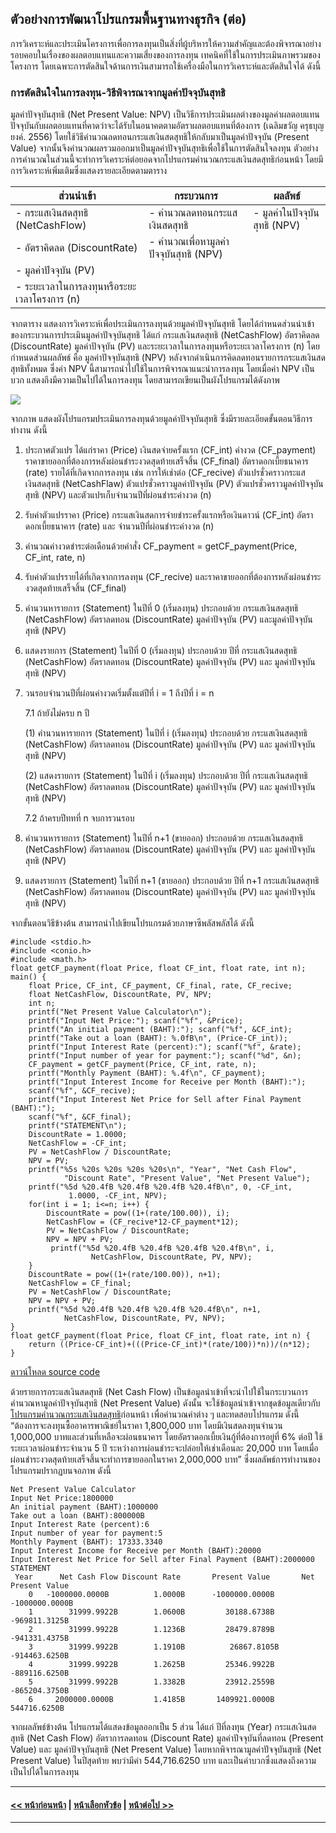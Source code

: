 ## ตัวอย่างการพัฒนาโปรแกรมพื้นฐานทางธุรกิจ (ต่อ)
การวิเคราะห์และประเมินโครงการเพื่อการลงทุนเป็นสิ่งที่ผู้บริหารให้ความสำคัญและต้องพิจารณาอย่างรอบคอบในเรื่องของผลตอบแทนและความเสี่ยงของการลงทุน เทคนิคที่ใช้ในการประเมินภาพรวมของโครงการ โดยเฉพาะการตัดสินใจด้านการเงินสามารถใช้เครื่องมือในการวิเคราะห์และตัดสินใจได้ ดังนี้ 

### การตัดสินใจในการลงทุน-วิธีพิจารณาจากมูลค่าปัจจุบันสุทธิ
มูลค่าปัจจุบันสุทธิ (Net Present Value: NPV) เป็นวิธีการประเมินผลต่างของมูลค่าผลตอบแทนปัจจุบันกับผลตอบแทนที่คาดว่าจะได้รับในอนาคตตามอัตราผลตอบแทนที่ต้องการ (เฉลิมขวัญ ครุธบุญยงค์. 2556) โดยใช้วิธีคำนวณลดทอนกระแสเงินสดสุทธิให้กลับมาเป็นมูลค่าปัจจุบัน (Present Value) จากนั้นจึงคำนวณผลรวมออกมาเป็นมูลค่าปัจจุบันสุทธิเพื่อใช้ในการตัดสินใจลงทุน ตัวอย่างการคำนวณในส่วนนี้จะทำการวิเคราะห์ต่อยอดจากโปรแกรมคำนวณกระแสเงินสดสุทธิก่อนหน้า โดยมีการวิเคราะห์เพิ่มเติมซึ่งแสดงรายละเอียดตามตาราง

| ส่วนนำเข้า | กระบวนการ | ผลลัพธ์ |
| --- | --- | --- |
| - กระแสเงินสดสุทธิ (NetCashFlow) | - คำนวณลดทอนกระแสเงินสดสุทธิ | - มูลค่าในปัจจุบันสุทธิ (NPV) |
| - อัตราคิดลด (DiscountRate) | - คำนวณเพื่อหามูลค่าปัจจุบันสุทธิ (NPV) |  |
| - มูลค่าปัจจุบัน (PV) |  |  |
| - ระยะเวลาในการลงทุนหรือระยะเวลาโครงการ (n) |  |  |

จากตาราง แสดงการวิเคราะห์เพื่อประเมินการลงทุนด้วยมูลค่าปัจจุบันสุทธิ โดยได้กำหนดส่วนนำเข้าของกระบวนการประเมินมูลค่าปัจจุบันสุทธิ ได้แก่ กระแสเงินสดสุทธิ (NetCashFlow) อัตราคิดลด (DiscountRate) มูลค่าปัจจุบัน (PV) และระยะเวลาในการลงทุนหรือระยะเวลาโครงการ (n) โดยกำหนดส่วนผลลัพธ์ คือ มูลค่าปัจจุบันสุทธิ (NPV) หลังจากดำเนินการคิดลดทอนรายการกระแสเงินสดสุทธิทั้งหมด ซึ่งค่า NPV นี้สามารถนำไปใช้ในการพิจารณาแนะนำการลงทุน โดยเมื่อค่า NPV เป็นบวก แสดงถึงมีความเป็นไปได้ในการลงทุน โดยสามารถเขียนเป็นผังโปรแกรมได้ดังภาพ

<img src=img/0907.png>

จากภาพ แสดงผังโปรแกรมประเมินการลงทุนด้วยมูลค่าปัจจุบันสุทธิ ซึ่งมีรายละเอียดขั้นตอนวิธีการทำงาน ดังนี้
1. ประกาศตัวแปร ได้แก่ราคา (Price) เงินสดจ่ายครั้งแรก (CF_int) ค่างวด (CF_payment) ราคาขายออกที่ต้องการหลังผ่อนชำระงวดสุดท้ายเสร็จสิ้น (CF_final) อัตราดอกเบี้ยธนาคาร (rate) รายได้ที่เกิดจากการลงทุน เช่น การให้เช่าต่อ (CF_recive) ตัวแปรชั่วคราวกระแสเงินสดสุทธิ (NetCashFlaw) ตัวแปรชั่วคราวมูลค่าปัจจุบัน (PV) ตัวแปรชั่วคราวมูลค่าปัจจุบันสุทธิ (NPV)  และตัวแปรเก็บจำนวนปีที่ผ่อนชำระค่างวด (n)
2. รับค่าตัวแปรราคา (Price) กระแสเงินสดการจ่ายชำระครั้งแรกหรือเงินดาวน์ (CF_int) อัตราดอกเบี้ยธนาคาร (rate) และ จำนวนปีที่ผ่อนชำระค่างวด (n)
3. คำนวณค่างวดชำระต่อเดือนด้วยคำสั่ง CF_payment = getCF_payment(Price, CF_int, rate, n)
4. รับค่าตัวแปรรายได้ที่เกิดจากการลงทุน (CF_recive) และราคาขายออกที่ต้องการหลังผ่อนชำระงวดสุดท้ายเสร็จสิ้น (CF_final)
5. คำนวนหารายการ (Statement) ในปีที่ 0 (เริ่มลงทุน) ประกอบด้วย กระแสเงินสดสุทธิ (NetCashFlow) อัตราลดทอน (DiscountRate) มูลค่าปัจจุบัน (PV) และมูลค่าปัจจุบันสุทธิ (NPV)
6. แสดงรายการ (Statement) ในปีที่ 0 (เริ่มลงทุน) ประกอบด้วย ปีที่ กระแสเงินสดสุทธิ (NetCashFlow) อัตราลดทอน (DiscountRate) มูลค่าปัจจุบัน (PV) และ มูลค่าปัจจุบันสุทธิ (NPV)
7. วนรอบจำนวนปีที่ผ่อนค่างวดเริ่มตั้งแต่ปีที่ i = 1 ถึงปีที่ i = n

      7.1 ถ้ายังไม่ครบ n ปี

    (1) คำนวนหารายการ (Statement) ในปีที่ i (เริ่มลงทุน) ประกอบด้วย กระแสเงินสดสุทธิ (NetCashFlow) อัตราลดทอน (DiscountRate) มูลค่าปัจจุบัน (PV) และ มูลค่าปัจจุบันสุทธิ (NPV)

    (2) แสดงรายการ (Statement) ในปีที่ i (เริ่มลงทุน) ประกอบด้วย ปีที่ กระแสเงินสดสุทธิ (NetCashFlow) อัตราลดทอน (DiscountRate) มูลค่าปัจจุบัน (PV) และ มูลค่าปัจจุบันสุทธิ (NPV)

      7.2 ถ้าครบปีททที่ n จบการวนรอบ
  
8.  คำนวนหารายการ (Statement) ในปีที่ n+1 (ขายออก) ประกอบด้วย กระแสเงินสดสุทธิ (NetCashFlow) อัตราลดทอน (DiscountRate) มูลค่าปัจจุบัน (PV) และ มูลค่าปัจจุบันสุทธิ (NPV)
9.  แสดงรายการ (Statement) ในปีที่ n+1 (ขายออก) ประกอบด้วย ปีที่ n+1 กระแสเงินสดสุทธิ (NetCashFlow) อัตราลดทอน (DiscountRate) มูลค่าปัจจุบัน (PV) และ มูลค่าปัจจุบันสุทธิ (NPV)

จากขั้นตอนวิธีข้างต้น สามารถนำไปเขียนโปรแกรมด้วยภาษาซีพลัสพลัสได้ ดังนี้

```
#include <stdio.h>
#include <conio.h>
#include <math.h>
float getCF_payment(float Price, float CF_int, float rate, int n);
main() {
    float Price, CF_int, CF_payment, CF_final, rate, CF_recive;
    float NetCashFlow, DiscountRate, PV, NPV;
    int n;
    printf("Net Present Value Calculator\n");
    printf("Input Net Price:"); scanf("%f", &Price);
    printf("An initial payment (BAHT):"); scanf("%f", &CF_int);
    printf("Take out a loan (BAHT): %.0fB\n", (Price-CF_int));
    printf("Input Interest Rate (percent):"); scanf("%f", &rate);
    printf("Input number of year for payment:"); scanf("%d", &n);
    CF_payment = getCF_payment(Price, CF_int, rate, n);
    printf("Monthly Payment (BAHT): %.4f\n", CF_payment);
    printf("Input Interest Income for Receive per Month (BAHT):"); 
    scanf("%f", &CF_recive);
    printf("Input Interest Net Price for Sell after Final Payment (BAHT):"); 
    scanf("%f", &CF_final);
    printf("STATEMENT\n");
    DiscountRate = 1.0000;
    NetCashFlow = -CF_int;
    PV = NetCashFlow / DiscountRate;
    NPV = PV;
    printf("%5s %20s %20s %20s %20s\n", "Year", "Net Cash Flow", 
            "Discount Rate", "Present Value", "Net Present Value");
    printf("%5d %20.4fB %20.4fB %20.4fB %20.4fB\n", 0, -CF_int, 
             1.0000, -CF_int, NPV);
    for(int i = 1; i<=n; i++) {
        DiscountRate = pow((1+(rate/100.00)), i);
        NetCashFlow = (CF_recive*12-CF_payment*12);
        PV = NetCashFlow / DiscountRate;
        NPV = NPV + PV;
         printf("%5d %20.4fB %20.4fB %20.4fB %20.4fB\n", i, 
                  NetCashFlow, DiscountRate, PV, NPV);
    }
    DiscountRate = pow((1+(rate/100.00)), n+1);
    NetCashFlow = CF_final;
    PV = NetCashFlow / DiscountRate;
    NPV = NPV + PV;
    printf("%5d %20.4fB %20.4fB %20.4fB %20.4fB\n", n+1, 
            NetCashFlow, DiscountRate, PV, NPV);
}
float getCF_payment(float Price, float CF_int, float rate, int n) {
    return ((Price-CF_int)+(((Price-CF_int)*(rate/100))*n))/(n*12);
}
```
[ดาวน์โหลด source code](src/ch09_07.cpp)

ด้วยรายการกระแสเงินสดสุทธิ (Net Cash Flow) เป็นข้อมูลนำเข้าที่จะนำไปใช้ในกระบวนการคำนวณหามูลค่าปัจจุบันสุทธิ (Net Present Value) ดังนั้น จะใช้ข้อมูลนำเข้าจากชุดข้อมูลเดียวกับ[โปรแกรมคำนวณกระแสเงินสดสุทธิ](src/ch09_06.cpp)ก่อนหน้า เพื่อคำนวณค่าต่าง ๆ  และทดสอบโปรแกรม ดังนี้ “ต้องการจะลงทุนซื้ออาคารพาณิชย์ในราคา 1,800,000 บาท โดยมีเงินสดลงทุนจำนวน 1,000,000 บาทและส่วนที่เหลือจะผ่อนธนาคาร โดยอัตราดอกเบี้ยเงินกู้ที่ต้องการอยู่ที่ 6% ต่อปี ใช้ระยะเวลาผ่อนชำระจำนวน 5 ปี ระหว่างการผ่อนชำระจะปล่อยให้เช่าเดือนละ 20,000 บาท โดยเมื่อผ่อนชำระงวดสุดท้ายเสร็จสิ้นจะทำการขายออกในราคา 2,000,000 บาท” ซึ่งผลลัพธ์การทำงานของโปรแกรมปรากฏบนจอภาพ ดังนี้

```
Net Present Value Calculator
Input Net Price:1800000
An initial payment (BAHT):1000000
Take out a loan (BAHT):800000B
Input Interest Rate (percent):6
Input number of year for payment:5
Monthly Payment (BAHT): 17333.3340
Input Interest Income for Receive per Month (BAHT):20000
Input Interest Net Price for Sell after Final Payment (BAHT):2000000
STATEMENT
 Year      Net Cash Flow Discount Rate       Present Value       Net Present Value
    0   -1000000.0000B          1.0000B      -1000000.0000B      -1000000.0000B
    1        31999.9922B        1.0600B         30188.6738B       -969811.3125B
    2        31999.9922B        1.1236B         28479.8789B       -941331.4375B
    3        31999.9922B        1.1910B          26867.8105B      -914463.6250B
    4        31999.9922B        1.2625B         25346.9922B      -889116.6250B
    5        31999.9922B        1.3382B         23912.2559B      -865204.3750B
    6     2000000.0000B         1.4185B       1409921.0000B        544716.6250B
```

จากผลลัพธ์ข้างต้น โปรแกรมได้แสดงข้อมูลออกเป็น 5 ส่วน ได้แก่ ปีที่ลงทุน (Year) กระแสเงินสดสุทธิ (Net Cash Flow) อัตราการลดทอน (Discount Rate) มูลค่าปัจจุบันที่ลดทอน (Present Value) และ มูลค่าปัจจุบันสุทธิ (Net Present Value) โดยหากพิจารณามูลค่าปัจจุบันสุทธิ (Net Present Value) ในปีสุดท้าย พบว่ามีค่า 544,716.6250 บาท และเป็นค่าบวกซึ่งแสดงถึงความเป็นไปได้ในการลงทุน

---
#### [<< หน้าก่อนหน้า](0903-6.md) | [หน้าเลือกหัวข้อ](README.md) | [หน้าต่อไป >>](0903-8.md)
---
